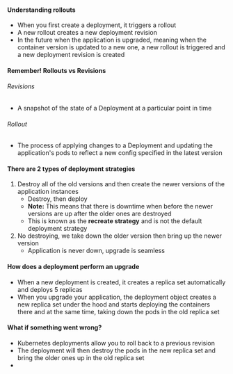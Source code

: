 
#### Understanding rollouts

- When you first create a deployment, it triggers a rollout
- A new rollout creates a new deployment revision
- In the future when the application is upgraded, meaning when the container version is updated to a new one, a new rollout is triggered and a new deployment revision is created

#### Remember! Rollouts vs Revisions

###### Revisions
- A snapshot of the state of a Deployment at a particular point in time

###### Rollout
- The process of applying changes to a Deployment and updating the application's pods to reflect a new config specified in the latest version

#### There are 2 types of deployment strategies

1. Destroy all of the old versions and then create the newer versions of the application instances 
	- Destroy, then deploy
	- **Note:** This means that there is downtime when before the newer versions are up after the older ones are destroyed
	- This is known as the **recreate strategy** and is not the default deployment strategy
2. No destroying, we take down the older version then bring up the newer version
	- Application is never down, upgrade is seamless


#### How does a deployment perform an upgrade

- When a new deployment is created, it creates a replica set automatically and deploys 5 replicas
- When you upgrade your application, the deployment object creates a new replica set under the hood and starts deploying the containers there and at the same time, taking down the pods in the old replica set 

#### What if something went wrong?

- Kubernetes deployments allow you to roll back to a previous revision
- The deployment will then destroy the pods in the new replica set and bring the older ones up in the old replica set
-   
